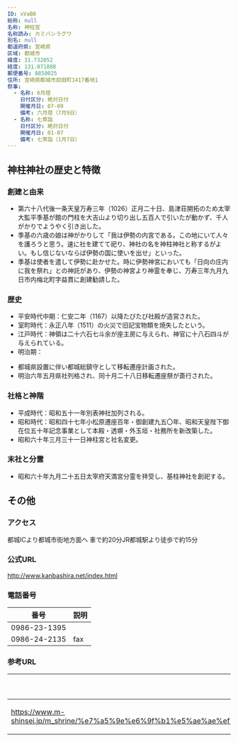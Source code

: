 ```yaml
---
ID: xVaB0
総称: null
名称: 神柱宮
名称読み: カミバシラグウ
別名: null
都道府県: 宮崎県
区域: 都城市
緯度: 31.732052
経度: 131.071808
郵便番号: 8850025
住所: 宮崎県都城市前田町1417番地1
祭事:
  - 名称: 6月燈
    日付区分: 絶対日付
    開催月日: 07-09
    備考: 六月燈（7月9日）
  - 名称: 七草詣
    日付区分: 絶対日付
    開催月日: 01-07
    備考: 七草詣（1月7日）
---
```


## 神柱神社の歴史と特徴

### 創建と由来

- 第六十八代後一条天皇万寿三年（1026）正月二十日、島津荘開拓のため太宰大監平季基が館の門柱を大吉山より切り出し五百人で引いたが動かず、千人がかりでようやく引き出した。
- 季基の六歳の娘は神がかりして「我は伊勢の内宮である。この地にいて人々を護ろうと思う。速に社を建てて祀り、神社の名を神柱神社と称するがよい。もし信じないならば伊勢の国に使いを出せ」といった。
- 季基は使者を遣して伊勢に赴かせた。時に伊勢神宮においても「日向の庄内に我を祭れ」との神託があり、伊勢の神宮より神霊を奉じ、万寿三年九月九日市内梅北町字益貫に創建勧請した。

### 歴史

- 平安時代中期：仁安二年（1167）以降たびたび社殿が造営された。
- 室町時代：永正八年（1511）の火災で旧記宝物類を焼失したという。
- 江戸時代：神領は二十六石七斗余が座主房に与えられ、神官に十八石四斗が与えられている。
- 明治期：

* 都城県設置に伴い都城総鎮守として移転遷座計画された。
* 明治六年五月県社列格され、同十月二十八日移転遷座祭が斎行された。

### 社格と神階

- 平成時代：昭和五十一年別表神社加列される。
- 昭和時代：昭和四十七年小松原遷座百年・御創建九五〇年、昭和天皇陛下御在位五十年記念事業として本殿・透塀・外玉垣・社務所を新改築した。
- 昭和六十年三月三十一日神柱宮と社名変更。

### 末社と分霊

- 昭和六十年九月二十五日太宰府天満宮分霊を拝受し、基柱神社を創祀する。

## その他

### アクセス

都城ICより都城市街地方面へ 車で約20分JR都城駅より徒歩で約15分

### 公式URL

http://www.kanbashira.net/index.html

### 電話番号

| 番号         | 説明 |
| ------------ | ---- |
| 0986-23-1395 |      |
| 0986-24-2135 | fax  |

### 参考URL

| URL                                                                                                                                             | 説明   |
| ----------------------------------------------------------------------------------------------------------------------------------------------- | ------ |
| https://www.m-shinsei.jp/m_shrine/%e7%a5%9e%e6%9f%b1%e5%ae%ae%ef%bc%88%e3%81%8b%e3%81%bf%e3%81%b0%e3%81%97%e3%82%89%e3%81%90%e3%81%86%ef%bc%89/ | 神社庁 |

